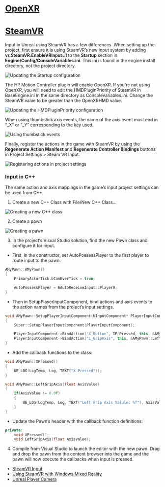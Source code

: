 # [OpenXR](#tab/openxr)


# [SteamVR](#tab/steamvr)

Input in Unreal using SteamVR has a few differences.  When setting up the project, first ensure it is using SteamVR’s new input system by adding **vr.SteamVR.EnableVRInput=1** to the **Startup** section in **Engine/Config/ConsoleVariables.ini**.  This ini is found in the engine install directory, not the project directory.

![Updating the Startup configuration](images/reverb-g2-img-07.png)

The HP Motion Controller plugin will enable OpenXR.  If you're not using OpenXR, you will need to edit the HMDPluginPriority of SteamVR in BaseEngine.ini in the same directory as ConsoleVariables.ini.  Change the SteamVR value to be greater than the OpenXRHMD value.

![Updating the HMDPluginPriority configuration](images/reverb-g2-img-08.png)

When using thumbstick axis events, the name of the axis event must end in “_X” or “_Y” corresponding to the key used.

![Using thumbstick events](images/reverb-g2-img-09.png)

Finally, register the actions in the game with SteamVR by using the **Regenerate Action Manifest** and 
**Regenerate Controller Bindings** buttons in Project Settings > Steam VR Input.

![Registering actions in project settings](images/reverb-g2-img-10.png)

### Input in C++

The same action and axis mappings in the game’s input project settings can be used from C++.

1. Create a new C++ Class with File/New C++ Class...

![Creating a new C++ class](images/reverb-g2-img-11.png)

2. Create a pawn

![Creating a pawn](images/reverb-g2-img-11.png)

3. In the project’s Visual Studio solution, find the new Pawn class and configure it for input.
* First, in the constructor, set AutoPossessPlayer to the first player to route input to the pawn.

```cpp
AMyPawn::AMyPawn()
{
    PrimaryActorTick.bCanEverTick = true;

    AutoPossessPlayer = EAutoReceiveInput::Player0;
}
```

* Then in SetupPlayerInputComponent, bind actions and axis events to the action names from the project’s input settings.

```cpp
void AMyPawn::SetupPlayerInputComponent(UInputComponent* PlayerInputComponent)
{
    Super::SetupPlayerInputComponent(PlayerInputComponent);

    PlayerInputComponent->BindAction("X_Button", IE_Pressed, this, &AMyPawn::XPressed);
    PlayerInputComponent->BindAction("L_GripAxis", this, &AMyPawn::LeftGripAxis);
}
```

* Add the callback functions to the class:

```cpp
void AMyPawn::XPressed()
{
    UE_LOG(LogTemp, Log, TEXT("X Pressed"));
}

void AMyPawn::LeftGripAxis(float AxisValue)
{
    if(AxisValue != 0.0f) 
    {
        UE_LOG(LogTemp, Log, TEXT("Left Grip Axis Valule: %f"), AxisValue);
    }
}
```

* Update the Pawn’s header with the callback function definitions:

```cpp
private:
    void XPressed();
    void LeftGripAxis(float AxisValue);
```

4. Compile from Visual Studio to launch the editor with the new pawn. Drag and drop the pawn from the content browser into the game and the pawn will now execute the callbacks when input is pressed.


* [SteamVR Input](https://docs.unrealengine.com/Platforms/VR/SteamVR/HowTo/SteamVRInput/index.html)
* [Using SteamVR with Windows Mixed Reality](https://docs.microsoft.com/windows/mixed-reality/enthusiast-guide/using-steamvr-with-windows-mixed-reality)
* [Unreal Player Camera](https://docs.unrealengine.com/Programming/Tutorials/PlayerCamera/3/index.html)

